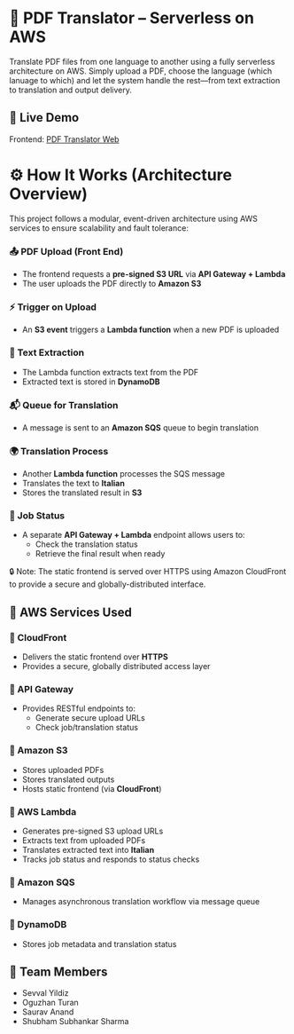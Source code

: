 # 📝 PDF Translator – Serverless on AWS
Translate PDF files from one language to another using a fully serverless architecture on AWS. Simply upload a PDF, choose the language (which lanuage to which) and let the system handle the rest—from text extraction to translation and output delivery.


## 🚀 Live Demo
Frontend: [PDF Translator Web](https://d1d3fusiyjat60.cloudfront.net/)


# ⚙️ How It Works (Architecture Overview)
This project follows a modular, event-driven architecture using AWS services to ensure scalability and fault tolerance:


### 📤 PDF Upload (Front End)
- The frontend requests a **pre-signed S3 URL** via **API Gateway + Lambda**
- The user uploads the PDF directly to **Amazon S3**

### ⚡ Trigger on Upload
- An **S3 event** triggers a **Lambda function** when a new PDF is uploaded

### 📝 Text Extraction
- The Lambda function extracts text from the PDF
- Extracted text is stored in **DynamoDB**

### 📬 Queue for Translation
- A message is sent to an **Amazon SQS** queue to begin translation

### 🌍 Translation Process
- Another **Lambda function** processes the SQS message
- Translates the text to **Italian**
- Stores the translated result in **S3**

### 🔄 Job Status
- A separate **API Gateway + Lambda** endpoint allows users to:
  - Check the translation status
  - Retrieve the final result when ready

🔒 Note: The static frontend is served over HTTPS using Amazon CloudFront to provide a secure and globally-distributed interface.


## 🧱 AWS Services Used

### 🔹 CloudFront
- Delivers the static frontend over **HTTPS**
- Provides a secure, globally distributed access layer

### 🔹 API Gateway
- Provides RESTful endpoints to:
  - Generate secure upload URLs
  - Check job/translation status
 
### 🔹 Amazon S3
- Stores uploaded PDFs  
- Stores translated outputs  
- Hosts static frontend (via **CloudFront**)

### 🔹 AWS Lambda
- Generates pre-signed S3 upload URLs  
- Extracts text from uploaded PDFs  
- Translates extracted text into **Italian**  
- Tracks job status and responds to status checks

### 🔹 Amazon SQS
- Manages asynchronous translation workflow via message queue

### 🔹 DynamoDB
- Stores job metadata and translation status



## 👥 Team Members
- Sevval Yildiz  
- Oguzhan Turan  
- Saurav Anand  
- Shubham Subhankar Sharma

